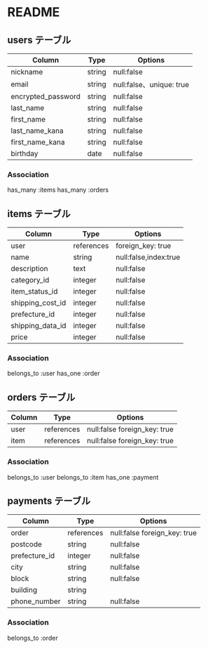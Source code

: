 # README

## users テーブル

| Column              | Type    | Options                  |
| ------------------- | ------- | ------------------------ |
| nickname            | string  | null:false               |
| email               | string  | null:false、unique: true |
| encrypted_password  | string  | null:false               |
| last_name           | string  | null:false               |
| first_name          | string  | null:false               |
| last_name_kana      | string  | null:false               |
| first_name_kana     | string  | null:false               |
| birthday            | date    | null:false               |

### Association
has_many :items
has_many :orders


##  items テーブル
| Column              | Type       | Options                  |
| ------------------- | ---------- | ------------------------ |
| user                | references | foreign_key: true        |
| name                | string     | null:false,index:true    |
| description         | text       | null:false               |
| category_id         | integer    | null:false               |
| item_status_id      | integer    | null:false               |
| shipping_cost_id    | integer    | null:false               |
| prefecture_id       | integer    | null:false               |
| shipping_data_id    | integer    | null:false               |
| price               | integer    | null:false               |

### Association
belongs_to :user
has_one :order



##  orders テーブル
| Column              | Type        | Options                       |
| ------------------- | ----------- | ----------------------------- |
| user                | references  | null:false foreign_key: true  |
| item                | references  | null:false foreign_key: true  |

### Association
belongs_to :user
belongs_to :item
has_one :payment



##  payments テーブル
| Column              | Type       | Options                        |
| ------------------- | ---------- | ------------------------------ |
| order               | references | null:false foreign_key: true   |
| postcode            | string     | null:false                     |
| prefecture_id       | integer    | null:false                     |
| city                | string     | null:false                     |
| block               | string     | null:false                     |
| building            | string     |                                |
| phone_number        | string     | null:false                     |

### Association
belongs_to :order


